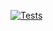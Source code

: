[![Tests](https://github.com/concrete5-community/empty_anchor/actions/workflows/tests.yml/badge.svg)](https://github.com/concrete5-community/empty_anchor/actions/workflows/tests.yml)
